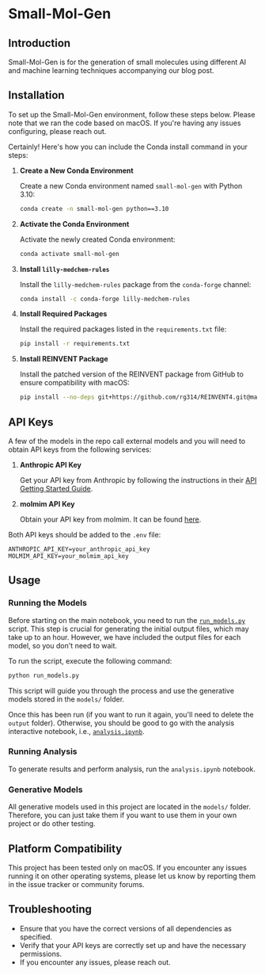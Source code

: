 # Small-Mol-Gen

## Introduction

Small-Mol-Gen is for the generation of small molecules using different AI and machine learning techniques accompanying our blog post.

## Installation

To set up the Small-Mol-Gen environment, follow these steps below. Please note that we ran the code based on macOS. If you're having any issues configuring, please reach out.

Certainly! Here's how you can include the Conda install command in your steps:

1. **Create a New Conda Environment**

   Create a new Conda environment named `small-mol-gen` with Python 3.10:

   ```bash
   conda create -n small-mol-gen python==3.10
   ```

2. **Activate the Conda Environment**

   Activate the newly created Conda environment:

   ```bash
   conda activate small-mol-gen
   ```

3. **Install `lilly-medchem-rules`**

   Install the `lilly-medchem-rules` package from the `conda-forge` channel:

   ```bash
   conda install -c conda-forge lilly-medchem-rules
   ```

3. **Install Required Packages**

   Install the required packages listed in the `requirements.txt` file:

   ```bash
   pip install -r requirements.txt
   ```

4. **Install REINVENT Package**

   Install the patched version of the REINVENT package from GitHub to ensure compatibility with macOS:

   ```bash
   pip install --no-deps git+https://github.com/rg314/REINVENT4.git@macos-bugfix-torch#egg=reinvent
   ```

## API Keys

A few of the models in the repo call external models and you will need to obtain API keys from the following services:

1. **Anthropic API Key**

   Get your API key from Anthropic by following the instructions in their [API Getting Started Guide](https://docs.anthropic.com/en/api/getting-started).

2. **molmim API Key**

   Obtain your API key from molmim. It can be found [here](https://build.nvidia.com/nvidia/molmim-generate).

Both API keys should be added to the `.env` file:

```plaintext
ANTHROPIC_API_KEY=your_anthropic_api_key
MOLMIM_API_KEY=your_molmim_api_key
```

## Usage

### Running the Models

Before starting on the main notebook, you need to run the [`run_models.py`](https://github.com/deepmirror/small-mol-gen/blob/main/run_models.py#L1) script. This step is crucial for generating the initial output files, which may take up to an hour. However, we have included the output files for each model, so you don't need to wait.

To run the script, execute the following command:

```bash
python run_models.py
```

This script will guide you through the process and use the generative models stored in the `models/` folder.

Once this has been run (if you want to run it again, you'll need to delete the `output` folder). Otherwise, you should be good to go with the analysis interactive notebook, i.e., [`analysis.ipynb`](https://github.com/deepmirror/small-mol-gen/blob/main/analysis.ipynb#L1).

### Running Analysis

To generate results and perform analysis, run the `analysis.ipynb` notebook.

### Generative Models

All generative models used in this project are located in the `models/` folder. Therefore, you can just take them if you want to use them in your own project or do other testing.

## Platform Compatibility

This project has been tested only on macOS. If you encounter any issues running it on other operating systems, please let us know by reporting them in the issue tracker or community forums.

## Troubleshooting

- Ensure that you have the correct versions of all dependencies as specified.
- Verify that your API keys are correctly set up and have the necessary permissions.
- If you encounter any issues, please reach out.
